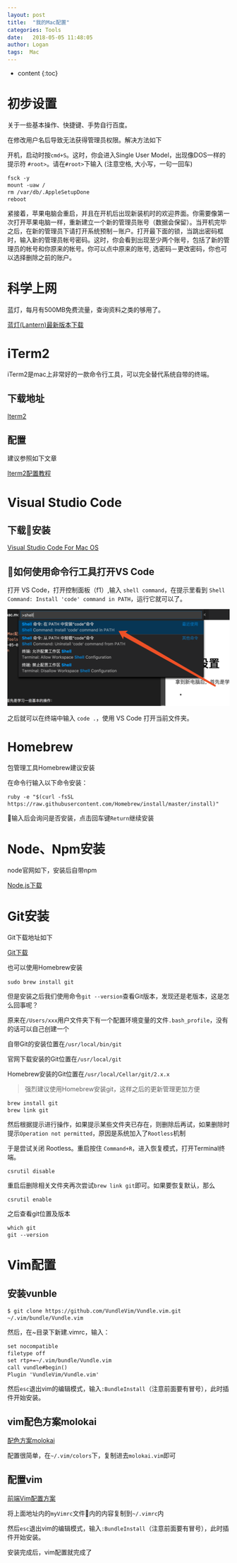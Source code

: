 ```yaml
---
layout: post
title:  "我的Mac配置"
categories: Tools
date:   2018-05-05 11:48:05
author: Logan
tags:  Mac
---
```


* content
{:toc}

# 初步设置

关于一些基本操作、快捷键、手势自行百度。

在修改用户名后导致无法获得管理员权限。解决方法如下

开机，启动时按`cmd+S`。这时，你会进入Single User Model，出现像DOS一样的提示符 `#root>`。请在`#root>`下输入 (注意空格, 大小写，一句一回车)

```
fsck -y
mount -uaw /
rm /var/db/.AppleSetupDone
reboot
```

紧接着，苹果电脑会重启，并且在开机后出现新装机时的欢迎界面。你需要像第一次打开苹果电脑一样，重新建立一个新的管理员账号（数据会保留）。当开机完毕之后，在新的管理员下请打开系统预制－账户。打开最下面的锁，当跳出密码框时，输入新的管理员帐号密码。这时，你会看到出现至少两个账号，包括了新的管理员的帐号和你原来的帐号。你可以点中原来的账号, 选密码－更改密码，你也可以选择删除之前的账户。

# 科学上网

蓝灯，每月有500MB免费流量，查询资料之类的够用了。

[蓝灯(Lantern)最新版本下载](https://github.com/getlantern/lantern)

# iTerm2

iTerm2是mac上非常好的一款命令行工具，可以完全替代系统自带的终端。

## 下载地址

[Iterm2](https://www.iterm2.com/)

## 配置

建议参照如下文章

[Iterm2配置教程](https://www.jianshu.com/p/a91b8d75a6d7)


# Visual Studio Code

## 下载安装

[Visual Studio Code For Mac OS](https://code.visualstudio.com/)

## 如何使用命令行工具打开VS Code

打开 VS Code，打开控制面板（f1）,输入 `shell command`，在提示里看到 `Shell Command: Install 'code' command in PATH`，运行它就可以了。

![如何使用命令行工具打开VS Code](https://raw.githubusercontent.com/logan70/logan70.github.io/master/images/2018-05-05/mac-01.png "如何使用命令行工具打开VS Code")

之后就可以在终端中输入 `code .`，使用 VS Code 打开当前文件夹。 

# Homebrew

包管理工具Homebrew建议安装

在命令行输入以下命令安装：

```
ruby -e "$(curl -fsSL https://raw.githubusercontent.com/Homebrew/install/master/install)"
```

输入后会询问是否安装，点击回车键`Return`继续安装

# Node、Npm安装

node官网如下，安装后自带npm

[Node.js下载](https://nodejs.org/en/)

# Git安装

Git下载地址如下


[Git下载](https://nodejs.org/en/)

也可以使用Homebrew安装

`sudo brew install git`

但是安装之后我们使用命令`git --version`查看Git版本，发现还是老版本，这是怎么回事呢？

原来在`/Users/xxx`用户文件夹下有一个配置环境变量的文件`.bash_profile`，没有的话可以自己创建一个

自带Git的安装位置在`/usr/local/bin/git`

官网下载安装的Git位置在`/usr/local/git`

Homebrew安装的Git位置在`/usr/local/Cellar/git/2.x.x`

> 强烈建议使用Homebrew安装git，这样之后的更新管理更加方便

```
brew install git
brew link git
```

然后根据提示进行操作，如果提示某些文件夹已存在，则删除后再试，如果删除时提示`Operation not permitted`，原因是系统加入了`Rootless`机制

于是尝试关闭 Rootless。重启按住 `Command+R`，进入恢复模式，打开Terminal终端。

```
csrutil disable
```

重启后删除相关文件夹再次尝试`brew link git`即可。如果要恢复默认，那么

```
csrutil enable
```

之后查看git位置及版本

```
which git
git --version
```

# Vim配置

## 安装vunble

```
$ git clone https://github.com/VundleVim/Vundle.vim.git ~/.vim/bundle/Vundle.vim
```

然后，在~目录下新建.vimrc，输入：

```
set nocompatible
filetype off
set rtp+=~/.vim/bundle/Vundle.vim
call vundle#begin()
Plugin 'VundleVim/Vundle.vim'
```

然后`esc`退出vim的编辑模式，输入`:BundleInstall`（注意前面要有冒号），此时插件开始安装。

## vim配色方案molokai

[配色方案molokai](https://github.com/tomasr/molokai/tree/master/colors)

配置很简单，在`~/.vim/colors`下，复制进去`molokai.vim`即可

## 配置vim

[前端Vim配置方案](https://github.com/Gavin-YYC/vimrc)

将上面地址内的`myVimrc`文件内的内容复制到`~/.vimrc`内

然后`esc`退出vim的编辑模式，输入`:BundleInstall`（注意前面要有冒号），此时插件开始安装。

安装完成后，vim配置就完成了
